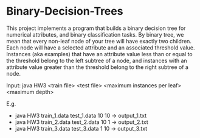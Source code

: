 # Binary-Decision-Trees

This project implements a program that builds a binary decision tree for numerical attributes,
and binary classification tasks. By binary tree, we mean that every non-leaf node of your tree will have
exactly two children. Each node will have a selected attribute and an associated threshold value.
Instances (aka examples) that have an attribute value less than or equal to the threshold belong to the
left subtree of a node, and instances with an attribute value greater than the threshold belong to the right
subtree of a node. 

Input:  java HW3 \<train file> \<test file> \<maximum instances per leaf> \<maximum depth>

E.g.
* java HW3 train_1.data test_1.data 10 10 -> output_1.txt
* java HW3 train_2.data test_2.data 10 1 -> output_2.txt
* java HW3 train_3.data test_3.data 1 10 -> output_3.txt
